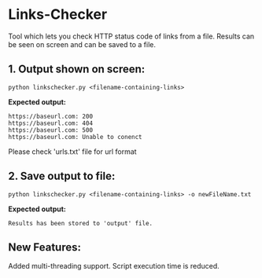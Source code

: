 # Links-Checker
Tool which lets you check HTTP status code of links from a file. Results can be seen on screen and can be saved to a file. 

**1. Output shown on screen:**
--
```
python linkschecker.py <filename-containing-links>
```

**Expected output:**
```
https://baseurl.com: 200
https://baseurl.com: 404
https://baseurl.com: 500
https://baseurl.com: Unable to conenct
```
Please check 'urls.txt' file for url format


**2. Save output to file:**
--
```
python linkschecker.py <filename-containing-links> -o newFileName.txt
```

**Expected output:**
```
Results has been stored to 'output' file.
```

New Features:
--
Added multi-threading support. Script execution time is reduced.
